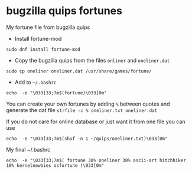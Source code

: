 # bugzilla quips fortunes

My fortune file from bugzilla quips

- Install fortune-mod
~~~
sudo dnf install fortune-mod
~~~

- Copy the bugzilla quips from the files `onliner` and `oneliner.dat`

~~~
sudo cp oneliner oneliner.dat /usr/share/games/fortune/
~~~

- Add to `~/.bashrc`
~~~
echo  -e "\033[33;7m$(fortune)\033[0m"
~~~

You can create your own fortunes by adding `%` between quotes and generate the dat file `strfile -c % oneliner.txt oneliner.dat`

If you do not care for online database or just want it from one file you can use 
~~~
echo  -e "\033[33;7m$(shuf -n 1 ~/quips/oneliner.txt)\033[0m"
~~~

My final ~/.bashrc 
~~~
echo  -e "\033[33;7m$( fortune 30% oneliner 30% ascii-art hitchhiker 10% kernelnewbies osfortune )\033[0m"
~~~
